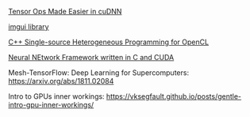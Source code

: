 [Tensor Ops Made Easier in cuDNN](https://devblogs.nvidia.com/tensor-ops-made-easier-in-cudnn/)

[imgui library](https://github.com/ocornut/imgui)

[C++ Single-source Heterogeneous Programming for OpenCL](https://www.khronos.org/sycl/)

[Neural NEtwork Framework written in C and CUDA](https://github.com/pjreddie/darknet)

Mesh-TensorFlow: Deep Learning for Supercomputers: https://arxiv.org/abs/1811.02084

Intro to GPUs inner workings: https://vksegfault.github.io/posts/gentle-intro-gpu-inner-workings/
